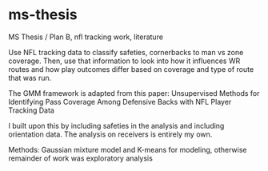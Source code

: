 # ms-thesis
MS Thesis / Plan B, nfl tracking work, literature

Use NFL tracking data to classify safeties, cornerbacks to man vs zone coverage. Then, use that information to look into how it influences WR routes and how play outcomes differ based on coverage and type of route that was run.

The GMM framework is adapted from this paper: Unsupervised Methods for Identifying Pass Coverage Among Defensive Backs with NFL Player Tracking Data

I built upon this by including safeties in the analysis and including orientation data. The analysis on receivers is entirely my own.

Methods: Gaussian mixture model and K-means for modeling, otherwise remainder of work was exploratory analysis

